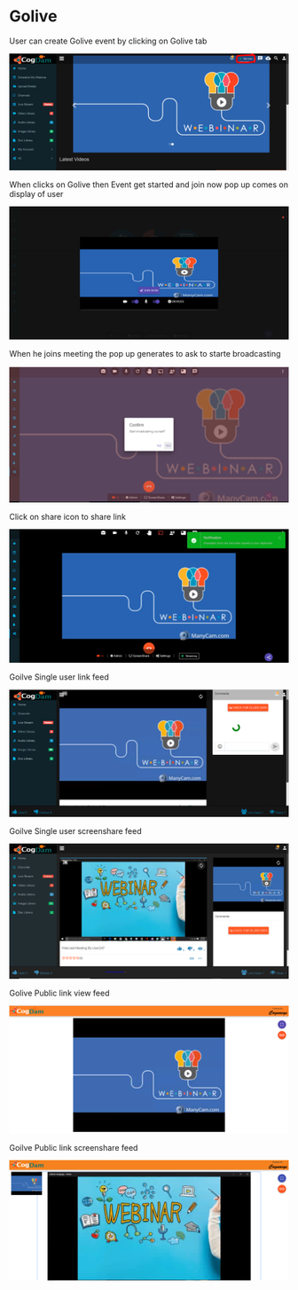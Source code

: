 # Golive

User can create Golive event by clicking on Golive tab 

![](.gitbook/assets/image%20%2823%29.png)

When clicks on Golive then Event get started and join now pop up comes on display of user

![](.gitbook/assets/image%20%28118%29.png)

When he joins meeting the pop up generates to ask to starte broadcasting 

![](.gitbook/assets/image%20%2822%29.png)

Click on share icon to share  link

![](.gitbook/assets/image%20%289%29.png)

Goilve Single user link feed

![](.gitbook/assets/image%20%2882%29.png)

Goilve Single user screenshare feed

![](.gitbook/assets/microsoftteams-image-3.png)

Golive Public link view feed

![](.gitbook/assets/image%20%2887%29.png)

Goilve Public link screenshare feed

![](.gitbook/assets/microsoftteams-image-4.png)












